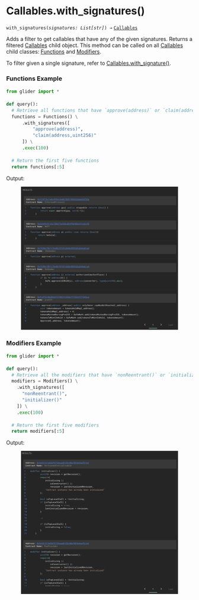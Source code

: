 # Callables.with\_signatures()

`with_signatures(`_`signatures: List[str]`_`) →` [`Callables`](./)

Adds a filter to get callables that have any of the given signatures. Returns a filtered [Callables](./) child object. This method can be called on all [Callables](./) child classes: [Functions](functions/) and [Modifiers](modifiers/).

To filter given a single signature, refer to [Callables.with\_signature()](callables.with_signature.md).

### Functions Example

```python
from glider import *

def query():
  # Retrieve all functions that have `approve(address)` or `claim(address,uint256)` as signatures
  functions = Functions() \
      .with_signatures([
          "approve(address)",
          "claim(address,uint256)"
      ]) \
      .exec(100)

  # Return the first five functions
  return functions[:5]
```

Output:

<figure><img src="../../.gitbook/assets/image (11) (1) (1).png" alt=""><figcaption></figcaption></figure>

### Modifiers Example

```python
from glider import *

def query():
  # Retrieve all the modifiers that have `nonReentrant()` or `initializer()` as their signatures
  modifiers = Modifiers() \
    .with_signatures([
      "nonReentrant()",
      "initializer()"
    ]) \
    .exec(100)

  # Return the first five modifiers
  return modifiers[:5]
```

Output:

<figure><img src="../../.gitbook/assets/image (12) (1).png" alt=""><figcaption></figcaption></figure>
